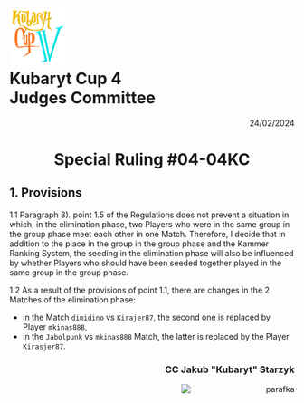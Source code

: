 # <img src="https://github.com/KubarytTournaments/KubarytCup/blob/English/Logo/logo-kc4.png" alt="logokc4" style="width: 20%; height: auto;"> <br>Kubaryt Cup 4 <br>Judges Committee

<p align="right">24/02/2024</p>

<h1 align="center">Special Ruling #04-04KC</h1>

## 1. Provisions

1.1 Paragraph 3). point 1.5 of the Regulations does not prevent a situation in which, in the elimination phase, two Players who were in the same group in the group phase meet each other in one Match. Therefore, I decide that in addition to the place in the group in the group phase and the Kammer Ranking System, the seeding in the elimination phase will also be influenced by whether Players who should have been seeded together played in the same group in the group phase.

1.2 As a result of the provisions of point 1.1, there are changes in the 2 Matches of the elimination phase:
   - in the Match `dimidino` vs `Kirajer87`, the second one is replaced by Player `mkinas888`,
   - in the `Jabolpunk` vs `mkinas888` Match, the latter is replaced by the Player `Kirasjer87`.

### <p align="right">CC Jakub "Kubaryt" Starzyk</p>
<div align="right"><img src="https://media.discordapp.net/attachments/1022538414328913930/1136284542727110656/image-removebg-preview_3.png" alt="parafka" style="height: auto; width :200px; float:right;"/></div>
